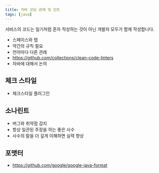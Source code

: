 ```yaml
---
title: 자바 코딩 관례 및 린트 
tags: [java]
---
```


서비스의 코드는 일기처럼 혼자 작성하는 것이 아닌 개발자 모두가 함께 작성합니다.

- 스페이스와 탭
- 약간의 규칙 필요
- 언어마다 다른 관례
- https://github.com/collections/clean-code-linters
- 자바에 대해서 논의

## 체크 스타일

- 체크스타일 플러그인

## 소나린트

- 버그와 취약점 감지
- 항상 일관된 주장을 하는 좋은 사수
- 사수의 말을 더 깊게 이해하면 실력 향상

## 포맷터
- https://github.com/google/google-java-format